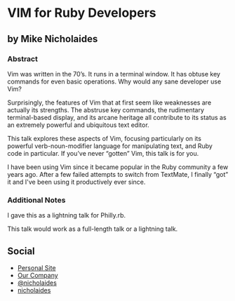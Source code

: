 # VIM for Ruby Developers #

## by Mike Nicholaides ##

### Abstract ###

Vim was written in the 70’s. It runs in a terminal window. It has obtuse key commands for even basic operations. Why would any sane developer use Vim?

Surprisingly, the features of Vim that at first seem like weaknesses are actually its strengths. The abstruse key commands, the rudimentary terminal-based display, and its arcane heritage all contribute to its status as an extremely powerful and ubiquitous text editor.

This talk explores these aspects of Vim, focusing particularly on its powerful verb-noun-modifier language for manipulating text, and Ruby code in particular. If you’ve never “gotten” Vim, this talk is for you.

I have been using Vim since it became popular in the Ruby community a few years ago. After a few failed attempts to switch from TextMate, I finally “got” it and I've been using it productively ever since.

### Additional Notes ###

I gave this as a lightning talk for Philly.rb.

This talk would work as a full-length talk or a lightning talk.

## Social ##

* [Personal Site](http://ablegray.com)
* [Our Company](http://promptworks.com)
* [@nicholaides](http://twitter.com/nicholaides)
* [nicholaides](https://github.com/nicholaides)


